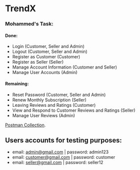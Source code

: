 # TrendX

### Mohammed's Task:

#### Done:
- Login (Customer, Seller and Admin)
- Logout (Customer, Seller and Admin)
- Register as Customer (Customer)
- Register as Seller (Seller)
- Manage Account Information (Customer and Seller)
- Manage User Accounts (Admin)

#### Remaining:

- Reset Password (Customer, Seller and Admin)
- Renew Monthly Subscription (Seller)
- Leaving Reviews and Ratings (Customer)
- View and Respond to Customer Reviews and Ratings (Seller)
- Manage User Reviews (Admin)

[Postman Collection](https://elements.getpostman.com/redirect?entityId=26246009-659de25c-2971-4a7e-92e1-fcc1ce8acf5f&entityType=collection).

## Users accounts for testing purposes:

- email: admin@gmail.com | password: admin123
- email: customer@gmail.com | password: customer
- email: seller@gmail.com | password: seller12
